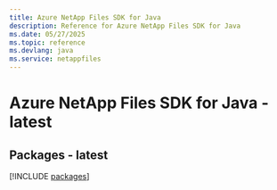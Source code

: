 ```yaml
---
title: Azure NetApp Files SDK for Java
description: Reference for Azure NetApp Files SDK for Java
ms.date: 05/27/2025
ms.topic: reference
ms.devlang: java
ms.service: netappfiles
---
```

# Azure NetApp Files SDK for Java - latest
## Packages - latest
[!INCLUDE [packages](netapp-files-index.md)]